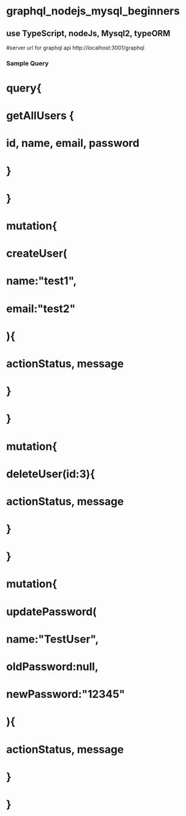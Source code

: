 # graphql_nodejs_mysql_beginners
## use TypeScript, nodeJs, Mysql2, typeORM


#server url for graphql api
http://localhost:3001/graphql


### Sample Query
# query{
#   getAllUsers {
#    id,    name,    email, password
#   }
# }

# mutation{
#   createUser(
#     name:"test1",
#     email:"test2"
#   ){
#     actionStatus, message
#   }
# }

# mutation{
# 	deleteUser(id:3){
#     actionStatus, message
#   }
# }

# mutation{
# 	updatePassword(
#     name:"TestUser", 
#     oldPassword:null,
#     newPassword:"12345"
#   ){
#     actionStatus, message
#   }
# }
